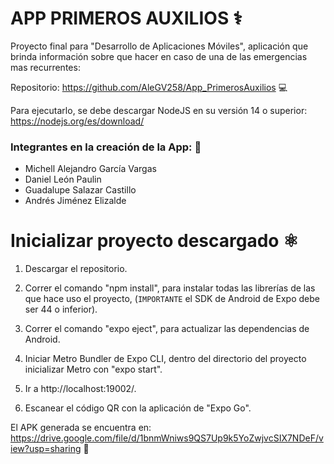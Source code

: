 
# APP PRIMEROS AUXILIOS ⚕️

Proyecto final para "Desarrollo de Aplicaciones Móviles", aplicación que brinda información sobre que hacer en caso de una de las emergencias mas recurrentes:

Repositorio: https://github.com/AleGV258/App_PrimerosAuxilios 💻

Para ejecutarlo, se debe descargar NodeJS en su versión 14 o superior: https://nodejs.org/es/download/

### Integrantes en la creación de la App: 🧠
- Michell Alejandro García Vargas
- Daniel León Paulin
- Guadalupe Salazar Castillo
- Andrés Jiménez Elizalde

# Inicializar proyecto descargado ⚛️

1. Descargar el repositorio.

2. Correr el comando "npm install", para instalar todas las librerías de las que hace uso el proyecto, (`IMPORTANTE` el SDK de Android de Expo debe ser 44 o inferior).

3. Correr el comando "expo eject", para actualizar las dependencias de Android.

4. Iniciar Metro Bundler de Expo CLI, dentro del directorio del proyecto inicializar Metro con "expo start".

5. Ir a http://localhost:19002/.

6. Escanear el código QR con la aplicación de "Expo Go".

El APK generada se encuentra en: https://drive.google.com/file/d/1bnmWniws9QS7Up9k5YoZwjvcSIX7NDeF/view?usp=sharing 📱
